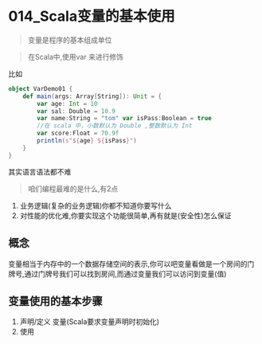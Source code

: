 # 014_Scala变量的基本使用

> 变量是程序的基本组成单位

> 在Scala中,使用var 来进行修饰

比如

```scala
object VarDemo01 {
    def main(args: Array[String]): Unit = {
        var age: Int = 10
        var sal: Double = 10.9
        var name:String = "tom" var isPass:Boolean = true
        //在 scala 中，小数默认为 Double ,整数默认为 Int
        var score:Float = 70.9f
        println(s"${age} ${isPass}")
    }
}
```

其实语言语法都不难

> 咱们编程最难的是什么,有2点

1. 业务逻辑(复杂的业务逻辑)你都不知道你要写什么
2. 对性能的优化难,你要实现这个功能很简单,再有就是(安全性)怎么保证

## 概念

变量相当于内存中的一个数据存储空间的表示,你可以吧变量看做是一个房间的门牌号,通过门牌号我们可以找到房间,而通过变量我们可以访问到变量(值)

## 变量使用的基本步骤
1. 声明/定义 变量(Scala要求变量声明时初始化)
2. 使用

